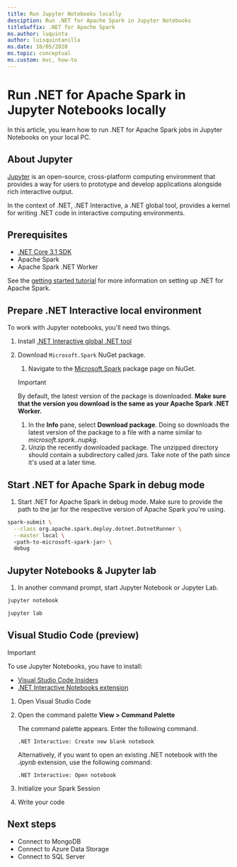 ```yaml
---
title: Run Jupyter Notebooks locally
desciption: Run .NET for Apache Spark in Jupyter Notebooks
titleSuffix: .NET for Apache Spark
ms.author: luquinta
author: luisquintanilla
ms.date: 10/05/2020
ms.topic: conceptual
ms.custom: mvc, how-to
---
```


# Run .NET for Apache Spark in Jupyter Notebooks locally

In this article, you learn how to run .NET for Apache Spark jobs in Jupyter Notebooks on your local PC.

## About Jupyter

[Jupyter](https://jupyter.org/) is an open-source, cross-platform computing environment that provides a way for users to prototype and develop applications alongside rich interactive output.

In the context of .NET, .NET Interactive, a .NET global tool, provides a kernel for writing .NET code in interactive computing environments.

## Prerequisites

- [.NET Core 3.1 SDK](https://docs.microsoft.com/dotnet/core/install/)
- Apache Spark
- Apache Spark .NET Worker

See the [getting started tutorial](../tutorials/get-started.md) for more information on setting up .NET for Apache Spark.

## Prepare .NET Interactive local environment

To work with Jupyter notebooks, you'll need two things.

1. Install [.NET Interactive global .NET tool](https://github.com/dotnet/interactive/blob/main/docs/NotebooksLocalExperience.md)
1. Download `Microsoft.Spark` NuGet package.
    1. Navigate to the [Microsoft.Spark](https://www.nuget.org/packages/Microsoft.Spark/) package page on NuGet.

    > [!IMPORTANT]
    > By default, the latest version of the package is downloaded. **Make sure that the version you download is the same as your Apache Spark .NET Worker.**

    1. In the **Info** pane, select **Download package**. Doing so downloads the latest version of the package to a file with a name similar to  *microsoft.spark.<PACKAGE-VERSION>.nupkg*.
    1. Unzip the recently downloaded package. The unzipped directory should contain a subdirectory called *jars*. Take note of the path since it's used at a later time.

## Start .NET for Apache Spark in debug mode

1. Start .NET for Apache Spark in debug mode. Make sure to provide the path to the jar for the respective version of Apache Spark you're using.

```bash
spark-submit \
  --class org.apache.spark.deploy.dotnet.DotnetRunner \
  --master local \
  <path-to-microsoft-spark-jar> \
  debug
```

## Jupyter Notebooks & Jupyter lab

1. In another command prompt, start Jupyter Notebook or Jupyter Lab.

```bash
jupyter notebook
```

```bash
jupyter lab
```

## Visual Studio Code (preview)

> [!IMPORTANT]
> To use Jupyter Notebooks, you have to install:
>    - [Visual Studio Code Insiders](https://code.visualstudio.com/insiders/) 
>    - [.NET Interactive Notebooks extension](https://marketplace.visualstudio.com/items?itemName=ms-dotnettools.dotnet-interactive-vscode)

1. Open Visual Studio Code
1. Open the command palette **View > Command Palette**

    The command palette appears. Enter the following command.

    ```text
    .NET Interactive: Create new blank notebook
    ```

    Alternatively, if you want to open an existing .NET notebook with the *.ipynb* extension, use the following command:

    ```text
    .NET Interactive: Open notebook
    ```

1. Initialize your Spark Session
1. Write your code

## Next steps

- Connect to MongoDB
- Connect to Azure Data Storage
- Connect to SQL Server